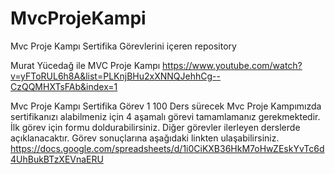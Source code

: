 # MvcProjeKampi
Mvc Proje Kampı Sertifika Görevlerini içeren repository

Murat Yücedağ ile MVC Proje Kampı
https://www.youtube.com/watch?v=yFToRUL6h8A&list=PLKnjBHu2xXNNQJehhCg--CzQQMHXTsFAb&index=1

Mvc Proje Kampı Sertifika Görev 1
100 Ders sürecek Mvc Proje Kampımızda sertifikanızı alabilmeniz için 4 aşamalı görevi tamamlamanız gerekmektedir. 
İlk görev için formu doldurabilirsiniz. Diğer görevler ilerleyen derslerde açıklanacaktır.
Görev sonuçlarına aşağıdaki linkten ulaşabilirsiniz.
https://docs.google.com/spreadsheets/d/1i0CiKXB36HkM7oHwZEskYvTc6d4UhBukBTzXEVnaERU
